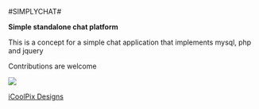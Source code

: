 #SIMPLYCHAT#

<strong>Simple standalone chat platform</strong>

This is a concept for a simple chat application that implements mysql, php and jquery

Contributions are welcome


<img src="https://raw.githubusercontent.com/jgmuchiri/simplychat/master/screenshot.jpg"/>


<a href="http://icoolpix.com" target="_blank">iCoolPix Designs</a>
